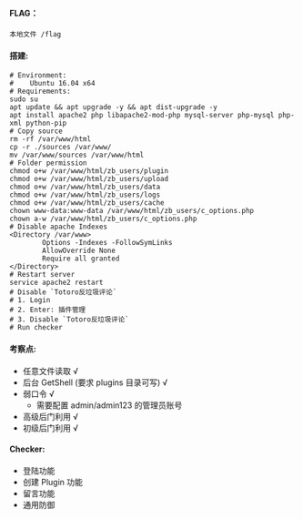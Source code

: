 #### FLAG：
```
本地文件 /flag
```

#### 搭建:
```
# Environment: 
#	 Ubuntu 16.04 x64
# Requirements:
sudo su
apt update && apt upgrade -y && apt dist-upgrade -y
apt install apache2 php libapache2-mod-php mysql-server php-mysql php-xml python-pip
# Copy source
rm -rf /var/www/html
cp -r ./sources /var/www/
mv /var/www/sources /var/www/html
# Folder permission
chmod o+w /var/www/html/zb_users/plugin
chmod o+w /var/www/html/zb_users/upload
chmod o+w /var/www/html/zb_users/data
chmod o+w /var/www/html/zb_users/logs
chmod o+w /var/www/html/zb_users/cache
chown www-data:www-data /var/www/html/zb_users/c_options.php
chown a-w /var/www/html/zb_users/c_options.php
# Disable apache Indexes
<Directory /var/www>
        Options -Indexes -FollowSymLinks
        AllowOverride None
        Require all granted
</Directory>
# Restart server
service apache2 restart
# Disable `Totoro反垃圾评论`
# 1. Login
# 2. Enter: 插件管理
# 3. Disable `Totoro反垃圾评论`
# Run checker
```

#### 考察点:
* 任意文件读取 √
* 后台 GetShell (要求 plugins 目录可写) √
* 弱口令 √
	* 需要配置 admin/admin123 的管理员账号
* 高级后门利用 √
* 初级后门利用 √

#### Checker:
* 登陆功能
* 创建 Plugin 功能
* 留言功能
* 通用防御
